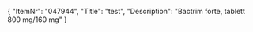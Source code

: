 {
  "ItemNr": "047944",
  "Title": "test",
  "Description": "Bactrim forte, tablett 800 mg/160 mg"
}